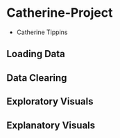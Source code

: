 # Catherine-Project
- Catherine Tippins
## Loading Data

## Data Clearing

## Exploratory Visuals

## Explanatory Visuals 
